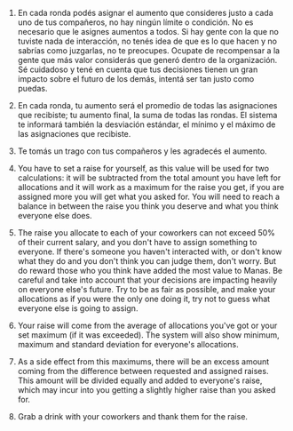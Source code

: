 1. En cada ronda podés asignar el aumento que consideres justo a cada uno de tus compañeros, no hay ningún límite o condición. No es necesario que le asignes aumentos a todos. Si hay gente con la que no tuviste nada de interacción, no tenés idea de que es lo que hacen y no sabrías como juzgarlas, no te preocupes. Ocupate de recompensar a la gente que más valor considerás que generó dentro de la organización. Sé cuidadoso y tené en cuenta que tus decisiones tienen un gran impacto sobre el futuro de los demás, intentá ser tan justo como puedas.
2. En cada ronda, tu aumento será el promedio de todas las asignaciones que recibiste; tu aumento final, la suma de todas las rondas. El sistema te informará también la desviación estándar, el mínimo y el máximo de las asignaciones que recibiste.
3. Te tomás un trago con tus compañeros y les agradecés el aumento.


7. You have to set a raise for yourself, as this value will be used for two calculations: it will be subtracted from the total amount you have left for allocations and it will work as a maximum for the raise you get, if you are assigned more you will get what you asked for. You will need to reach a balance in between the raise you think you deserve and what you think everyone else does.
8. The raise you allocate to each of your coworkers can not exceed 50% of their current salary, and you don't have to assign something to everyone. If there's someone you haven't interacted with, or don't know what they do and you don't think you can judge them, don't worry. But do reward those who you think have added the most value to Manas. Be careful and take into account that your decisions are impacting heavily on everyone else's future. Try to be as fair as possible, and make your allocations as if you were the only one doing it, try not to guess what everyone else is going to assign.
9. Your raise will come from the average of allocations you've got or your set maximum (if it was exceeded). The system will also show minimum, maximum and standard deviation for everyone's allocations.
10. As a side effect from this maximums, there will be an excess amount coming from the difference between requested and assigned raises. This amount will be divided equally and added to everyone's raise, which may incur into you getting a slightly higher raise than you asked for.
11. Grab a drink with your coworkers and thank them for the raise.
